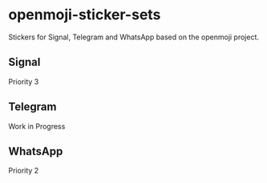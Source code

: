 # openmoji-sticker-sets
Stickers for Signal, Telegram and WhatsApp based on the openmoji project.

## Signal
Priority 3

## Telegram
Work in Progress

## WhatsApp
Priority 2
